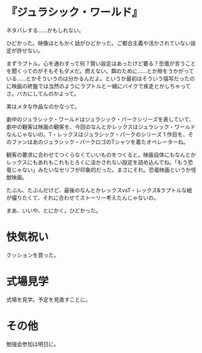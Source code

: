 # 『ジュラシック・ワールド』

ネタバレする……かもしれない。

ひどかった。映像はともかく話がひどかった。ご都合主義や活かされていない設定が許せない。

まずラプトル。心を通わすって何？賢い設定はあったけど要る？恐竜が言うことを聞くってのがそもそもダメだ。燃えない。餌のために……とか隙をうかがっている……とかそういうのは分かるんだよ。というか最初はそういう描写だったのに映画の終盤では当然のようにラプトルと一緒にバイクで疾走とかしちゃってさ。バカにしてんのかよって。

実はメタな作品なのかなって。

劇中のジュラシック・ワールドはジュラシック・パークシリーズを表していて、劇中の観客は映画の観客を、今回のなんとかレックスはジュラシック・ワールドなんじゃないの。T・レックスはジュラシック・パークのシリーズ 1 作目を、そのファンはあのジュラシック・パークロゴのTシャツを着たオペレーターね。

観客の要求に合わせてつくらなくていいものをつくると。映画自体にもなんとかレックスにもあれもこれもとろくに活かされない設定を詰め込んでね。「もう恐竜じゃない」みたいなセリフが印象的だった。まさにそれ。恐竜映画というか怪獣映画。

たぶん、たぶんだけど、最後のなんとかレックスvsT・レックス&ラプトルな絵が撮りたくて、それに合わせてストーリー考えたんじゃないの。

まあ、いいや、とにかく。ひどかった。

# 快気祝い

クッションを買った。

# 式場見学

式場を見学。予定を見直すことに。

# その他

勉強会参加は明日に。
